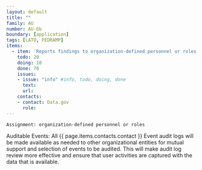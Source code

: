 ```yaml
---
layout: default
title: ""
family: AU
number: AU-6b
boundary: [application]
tags: [LATO, FEDRAMP]
items:
  - item: 'Reports findings to organization-defined personnel or roles'
    todo: 20
    doing: 10
    done: 70   
    issues:
    - issue: "info" #info, todo, doing, done
      text:
      url:
    contacts:
    - contact: Data.gov
      role:
---
```

`Assignment: organization-defined personnel or roles`

Auditable Events:
All {{ page.items.contacts.contact }} Event audit logs will be made available as needed to other organizational entities for mutual support and selection of events to be audited. This will make audit log review more effective and ensure that user activities are captured with the data that is available.
